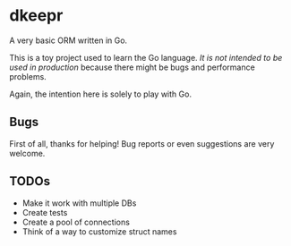 dkeepr
===

A very basic ORM written in Go.

This is a toy project used to learn the Go language. _It is not intended to be used in production_ because there might be bugs and performance problems.

Again, the intention here is solely to play with Go.

Bugs
---

First of all, thanks for helping! Bug reports or even suggestions are very welcome.

TODOs
---

- Make it work with multiple DBs
- Create tests
- Create a pool of connections
- Think of a way to customize struct names
